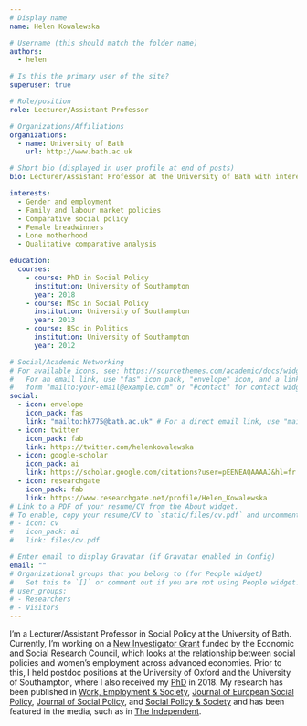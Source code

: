 ```yaml
---
# Display name
name: Helen Kowalewska

# Username (this should match the folder name)
authors:
  - helen

# Is this the primary user of the site?
superuser: true

# Role/position
role: Lecturer/Assistant Professor

# Organizations/Affiliations
organizations:
  - name: University of Bath
    url: http://www.bath.ac.uk

# Short bio (displayed in user profile at end of posts)
bio: Lecturer/Assistant Professor at the University of Bath with interests in comparative social policy, gender and employment.

interests:
  - Gender and employment
  - Family and labour market policies
  - Comparative social policy
  - Female breadwinners
  - Lone motherhood
  - Qualitative comparative analysis

education:
  courses:
    - course: PhD in Social Policy
      institution: University of Southampton
      year: 2018
    - course: MSc in Social Policy
      institution: University of Southampton
      year: 2013
    - course: BSc in Politics
      institution: University of Southampton
      year: 2012

# Social/Academic Networking
# For available icons, see: https://sourcethemes.com/academic/docs/widgets/#icons
#   For an email link, use "fas" icon pack, "envelope" icon, and a link in the
#   form "mailto:your-email@example.com" or "#contact" for contact widget.
social:
  - icon: envelope
    icon_pack: fas
    link: "mailto:hk775@bath.ac.uk" # For a direct email link, use "mailto:test@example.org".
  - icon: twitter
    icon_pack: fab
    link: https://twitter.com/helenkowalewska
  - icon: google-scholar
    icon_pack: ai
    link: https://scholar.google.com/citations?user=pEENEAQAAAAJ&hl=fr
  - icon: researchgate
    icon_pack: fab
    link: https://www.researchgate.net/profile/Helen_Kowalewska
# Link to a PDF of your resume/CV from the About widget.
# To enable, copy your resume/CV to `static/files/cv.pdf` and uncomment the lines below.
# - icon: cv
#   icon_pack: ai
#   link: files/cv.pdf

# Enter email to display Gravatar (if Gravatar enabled in Config)
email: ""
# Organizational groups that you belong to (for People widget)
#   Set this to `[]` or comment out if you are not using People widget.
# user_groups:
# - Researchers
# - Visitors
---
```


I’m a Lecturer/Assistant Professor in Social Policy at the University of Bath. Currently, I’m working on a [New Investigator Grant](/project/esrc-new-investigators-grant/) funded by the Economic and Social Research Council, which looks at the relationship between social policies and women’s employment across advanced economies. Prior to this, I held postdoc positions at the University of Oxford and the University of Southampton, where I also received my [PhD](https://eprints.soton.ac.uk/417383/1/Helen_Kowalewska_Minor_Corrections.pdf) in 2018. My research has been published in [Work, Employment & Society](https://journals.sagepub.com/doi/10.1177/0950017020971221), [Journal of European Social Policy](https://journals.sagepub.com/doi/10.1177/0958928716673316), [Journal of Social Policy](https://doi.org/10.1017/S0047279419000722), and [Social Policy & Society](https://doi.org/10.1017/S1474746415000330) and has been featured in the media, such as in [The Independent](https://www.independent.co.uk/news/uk/home-news/household-earnings-sole-women-men-gender-us-west-europe-salary-a8894426.html).

